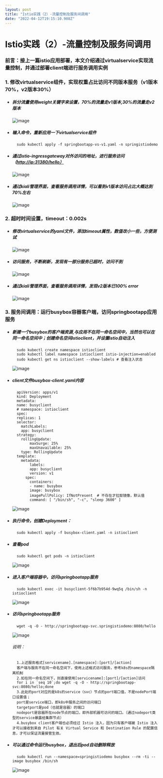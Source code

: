```yaml
---
layout: post
title: "Istio实践（2）-流量控制及服务间调用"
date: "2022-04-12T19:15:10.908Z"
---
```

Istio实践（2）-流量控制及服务间调用
=====================

### 前言：接上一篇istio应用部署，本文介绍通过virtualservice实现流量控制，并通过部署client端进行服务调用实例

### 1\. 修改virtualservice组件，实现权重占比访问不同版本服务（v1版本70%，v2版本30%）

*   ##### 拆分流量使用weight关键字来设置，70%的流量走v1版本,30%的流量走v2版本
    
    ![image](https://img2022.cnblogs.com/blog/248637/202204/248637-20220410160640170-1096476487.png)
*   ##### 输入命令，重新应用一下virtualservice组件
    
          sudo kubectl apply -f springbootapp-vs-v1.yaml -n springistiodemo
        
    
*   ##### 通过istio-ingressgateway对外访问的地址，进行服务访问（[http://ip:31380/hello）](http://ip:31380/hello%EF%BC%89)
    
    ![image](https://img2022.cnblogs.com/blog/248637/202204/248637-20220410161818823-1596225825.png)
*   ##### 通过kiali管理界面，查看服务调用详情，可以看到v1版本访问占比大概达到70%左右
    
    ![image](https://img2022.cnblogs.com/blog/248637/202204/248637-20220410162114697-2051851130.png)

### 2\. 超时时间设置，timeout：0.002s

*   ##### 修改virtualservice的yaml文件，添加timeout属性，数值改小一些，方便测试
    
    ![image](https://img2022.cnblogs.com/blog/248637/202204/248637-20220410163817058-574867242.png)
*   ##### 访问服务，不断刷新，发现有一部分服务已超时，访问不到
    
    ![image](https://img2022.cnblogs.com/blog/248637/202204/248637-20220410163909407-760024098.png)
*   ##### 通过kiali管理界面，查看服务调用详情，发现v2版本已100% error
    
    ![image](https://img2022.cnblogs.com/blog/248637/202204/248637-20220410164005417-1246953078.png)

### 3\. 服务间调用：运行busybox容器客户端，访问springbootapp应用服务

*   ##### 新建一个busybox的客户端资源,与应用不在同一命名空间中，当然也可以在同一命名空间中；创建命名空间istioclient，并设置istio自动注入
    
          sudo kubectl create namespace istioclient
          sudo kubectl label namespace istioclient istio-injection=enabled
          sudo kubectl get ns istioclient --show-labels # 查看注入状态
        
    
    ![image](https://img2022.cnblogs.com/blog/248637/202204/248637-20220412204721023-417785025.png)
    
*   ##### client文件busybox-client.yaml内容
    
          apiVersion: apps/v1
          kind: Deployment
          metadata:
          name: busyclient
          # namespace: istioclient
          spec:
          replicas: 1
          selector:
          	matchLabels:
          	app: busyclient
          strategy:
          	rollingUpdate:
        		maxSurge: 25%
        		maxUnavailable: 25%
          	type: RollingUpdate
          template:
          	metadata:
        		labels:
          		app: busyclient
          		version: v1
              spec:
                containers:
        		- name: busybox
          		image: busybox
          		imagePullPolicy: IfNotPresent  # 不存在才拉取镜像，默认值
          		command: [ "/bin/sh", "-c", "sleep 3600" ]
        
    
    ![image](https://img2022.cnblogs.com/blog/248637/202204/248637-20220412210313629-289606060.png)
    
*   ##### 执行命令，创建Deployment：
    
          sudo kubectl apply -f busybox-client.yaml -n istioclient
        
    
*   ##### 查看pod
    
          sudo kubectl get pods -n istioclient
        
    
    ![image](https://img2022.cnblogs.com/blog/248637/202204/248637-20220412210912799-1779710276.png)
    
*   ##### 进入客户端容器中，访问springbootapp服务
    
          sudo kubectl exec -it busyclient-5f6b7b954d-9wq5q /bin/sh -n istioclient
        
    
    ![image](https://img2022.cnblogs.com/blog/248637/202204/248637-20220412210927724-1487642762.png)
    
*   ##### 访问springbootapp服务
    
          wget -q -O - http://springbootapp-svc.springistiodemo:8080/hello
        
    
    ![image](https://img2022.cnblogs.com/blog/248637/202204/248637-20220412212017918-676093656.png)
    
    ###### 说明：
    
          1.上述服务格式[servicename].[namespace]:[port]/[action]
          客户端与服务不在同一命名空间下，使用上述格式访问服务，参考k8s的namespace隔离机制
          2.如在同一命名空间下，则直接使用[servicename]:[port]/[action]访问
          for i in `seq 10`;do wget -q -O - http://springbootapp-svc:8080/hello;done
          3.此处的port对应的是k8s的service（svc）节点的port端口值，不是nodePort端口设置值；
          port是service端口，即k8s中服务之间的访问端口
          targetport是pod（也就是容器）的端口
          nodeport是容器所在node节点的端口，即外部机器可访问的端口。（通过nodeport类型的service暴露给集群节点）
          4.busybox client客户端也必须经过 Istio 注入，因为只有客户端被 Istio 注入才可以接收到来自 Pilot 有关 Virtual Service 和 Destination Rule 的配置信息，才可以保证流量接管生效。
        
    
*   ##### 可以通过命令运行busybox，退出后pod自动删除释放
    
          sudo kubectl run --namespace=springistiodemo busybox --rm -ti --image busybox /bin/sh
        
    
    ![image](https://img2022.cnblogs.com/blog/248637/202204/248637-20220412213616290-920749428.png)
